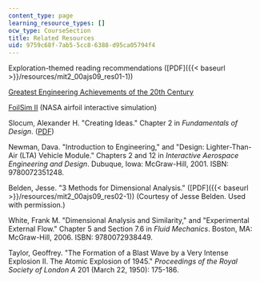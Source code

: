 ```yaml
---
content_type: page
learning_resource_types: []
ocw_type: CourseSection
title: Related Resources
uid: 9759c68f-7ab5-5cc8-6388-d95ca05794f4
---
```


Exploration-themed reading recommendations ([PDF]({{< baseurl >}}/resources/mit2_00ajs09_res01-1))

[Greatest Engineering Achievements of the 20th Century](http://www.greatachievements.org/)

[FoilSim II](http://www.grc.nasa.gov/WWW/K-12/airplane/foil2.html) (NASA airfoil interactive simulation)

Slocum, Alexander H. "Creating Ideas." Chapter 2 in _Fundamentals of Design_. ([PDF](http://web.mit.edu/2.75/fundamentals/FUNdaMENTALs%20Book%20pdf/FUNdaMENTALs%20Topic%201.PDF))

Newman, Dava. "Introduction to Engineering," and "Design: Lighter-Than-Air (LTA) Vehicle Module." Chapters 2 and 12 in _Interactive Aerospace Engineering and Design_. Dubuque, Iowa: McGraw-Hill, 2001. ISBN: 9780072351248.

Belden, Jesse. "3 Methods for Dimensional Analysis." ([PDF]({{< baseurl >}}/resources/mit2_00ajs09_res02-1)) (Courtesy of Jesse Belden. Used with permission.)

White, Frank M. "Dimensional Analysis and Similarity," and "Experimental External Flow." Chapter 5 and Section 7.6 in _Fluid Mechanics_. Boston, MA: McGraw-Hill, 2006. ISBN: 9780072938449.

Taylor, Geoffrey. "The Formation of a Blast Wave by a Very Intense Explosion II. The Atomic Explosion of 1945." _Proceedings of the Royal Society of London A_ 201 (March 22, 1950): 175-186.
